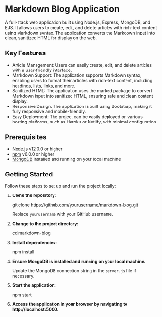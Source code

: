# Markdown Blog Application

A full-stack web application built using Node.js, Express, MongoDB, and EJS. It allows users to create, edit, and delete articles with rich-text content using Markdown syntax. The application converts the Markdown input into clean, sanitized HTML for display on the web.

## Key Features

- Article Management: Users can easily create, edit, and delete articles with a user-friendly interface.
- Markdown Support: The application supports Markdown syntax, enabling users to format their articles with rich-text content, including headings, lists, links, and more.
- Sanitized HTML: The application uses the marked package to convert Markdown input into sanitized HTML, ensuring safe and clean content display.
- Responsive Design: The application is built using Bootstrap, making it fully responsive and mobile-friendly.
- Easy Deployment: The project can be easily deployed on various hosting platforms, such as Heroku or Netlify, with minimal configuration.

## Prerequisites

- [Node.js](https://nodejs.org/en/) v12.0.0 or higher
- [npm](https://www.npmjs.com/) v6.0.0 or higher
- [MongoDB](https://www.mongodb.com/) installed and running on your local machine

## Getting Started

Follow these steps to set up and run the project locally:

1. **Clone the repository:**
   
   git clone https://github.com/yourusername/markdown-blog.git
   
   Replace `yourusername` with your GitHub username.

2. **Change to the project directory:**

   cd markdown-blog

3. **Install dependencies:**

   npm install

4. **Ensure MongoDB is installed and running on your local machine.** 
   
   Update the MongoDB connection string in the `server.js` file if necessary.

5. **Start the application:**

   npm start

6. **Access the application in your browser by navigating to http://localhost:5000.**
